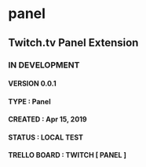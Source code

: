 # panel

## Twitch.tv Panel Extension

### IN DEVELOPMENT

#### VERSION 0.0.1
	
#### TYPE : Panel
	
#### CREATED : Apr 15, 2019
	
#### STATUS : LOCAL TEST 

#### TRELLO BOARD : TWITCH [ PANEL ]



